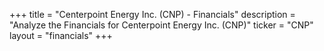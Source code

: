 +++
title = "Centerpoint Energy Inc. (CNP) - Financials"
description = "Analyze the Financials for Centerpoint Energy Inc. (CNP)"
ticker = "CNP"
layout = "financials"
+++

